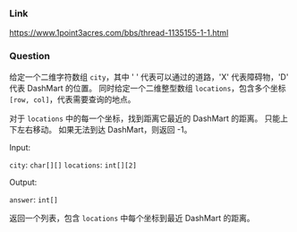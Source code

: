### Link
https://www.1point3acres.com/bbs/thread-1135155-1-1.html

### Question
给定一个二维字符数组 `city`，其中 ' ' 代表可以通过的道路，'X' 代表障碍物，'D' 代表 DashMart 的位置。 同时给定一个二维整型数组 `locations`，包含多个坐标 `[row, col]`，代表需要查询的地点。

对于 `locations` 中的每一个坐标，找到距离它最近的 DashMart 的距离。 只能上下左右移动。 如果无法到达 DashMart，则返回 -1。

Input:

`city`: `char[][]`
`locations`: `int[][2]`


Output:

`answer`: `int[]`


返回一个列表，包含 `locations` 中每个坐标到最近 DashMart 的距离。